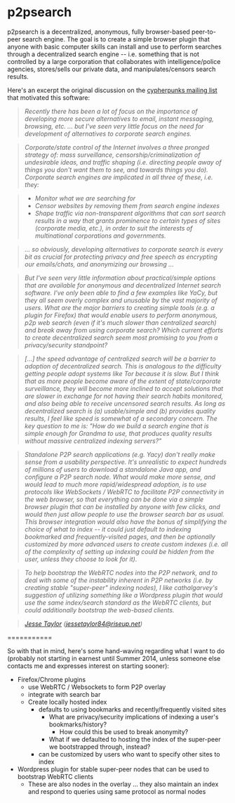 p2psearch
=========

p2psearch is a decentralized, anonymous, fully browser-based peer-to-peer search engine. The goal is to create a simple browser plugin that anyone with basic computer skills can install and use to perform searches through a decentralized search engine -- i.e. something that is not controlled by a large corporation that collaborates with intelligence/police agencies, stores/sells our private data, and manipulates/censors search results.

Here's an excerpt the original discussion on the <a href="https://cpunks.org/">cypherpunks mailing list</a> that motivated this software:

>*Recently there has been a lot of focus on the importance of developing more secure alternatives to email, instant messaging, browsing, etc. ... but I've seen very little focus on the need for development of alternatives to corporate search engines.*

>*Corporate/state control of the Internet involves a three pronged strategy of: mass surveillance, censorship/criminalization of undesirable ideas, and traffic shaping (i.e. directing people away of things you don't want them to see, and towards things you do). Corporate search engines are implicated in all three of these, i.e. they:*

  > * <em> Monitor what we are searching for </em>
  > * <em> Censor websites by removing them from search engine indexes</em>
  > * <em> Shape traffic via non-transparent algorithms that can sort search results in a way that grants prominence to certain types of sites (corporate media, etc.), in order to suit the interests of multinational corporations and governments.</em>

>*... so obviously, developing alternatives to corporate search is every bit as crucial for protecting privacy and free speech as encrypting our emails/chats, and anonymizing our browsing ...*

>*But I've seen very little information about practical/simple options that are available for anonymous and decentralized Internet search software. I've only been able to find a few examples like YaCy, but they all seem overly complex and unusable by the vast majority of users. What are the major barriers to creating simple tools (e.g. a plugin for Firefox) that would enable users to perform anonymous, p2p web search (even if it's much slower than centralized search) and break away from using corporate search? Which current efforts to create decentralized search seem most promising to you from a privacy/security standpoint?*

>*[...] the speed advantage of centralized search will be a barrier to adoption of decentralized search. This is analogous to the difficulty getting people adopt systems like Tor because it is slow. But I think that as more people become aware of the extent of state/corporate surveillance, they will become more inclined to accept solutions that are slower in exchange for not having their search habits monitored, and also being able to receive uncensored search results. As long as decentralized search is (a) usable/simple and (b) provides quality results, I feel like speed is somewhat of a secondary concern. The key question to me is: "How do we build a search engine that is simple enough for Grandma to use, that produces quality results without massive centralized indexing servers?"*

>*Standalone P2P search applications (e.g. Yacy) don't really make sense from a usability perspective. It's unrealistic to expect hundreds of millions of users to download a standalone Java app, and configure a P2P search node. What would make more sense, and would lead to much more rapid/widespread adoption, is to use protocols like WebSockets / WebRTC to facilitate P2P connectivity in the web browser, so that everything can be done via a simple browser plugin that can be installed by anyone with few clicks, and would then just allow people to use the browser search bar as usual. This browser integration would also have the bonus of simplifying the choice of what to index -- it could just default to indexing bookmarked and frequently-visited pages, and then be optionally customized by more advanced users to create custom indexes (i.e. all of the complexity of setting up indexing could be hidden from the user, unless they choose to look for it).*

>*To help bootstrap the WebRTC nodes into the P2P network, and to deal with some of the instability inherent in P2P networks (i.e. by creating stable "super-peer" indexing nodes), I like cathalgarvey's suggestion of utilizing something like a Wordpress plugin that would use the same index/search standard as the WebRTC clients, but could additionally bootstrap the web-based clients.*

> <em><a href="http://www.interference.cc">Jesse Taylor</a> (jessetaylor84@riseup.net)</em>

===========

So with that in mind, here's some hand-waving regarding what I want to do (probably not starting in earnest until Summer 2014, unless someone else contacts me and expresses interest on starting sooner):

* Firefox/Chrome plugins
  * use WebRTC / Websockets to form P2P overlay
  * integrate with search bar
  * Create locally hosted index
    * defaults to using bookmarks and recently/frequently visited sites
      * What are privacy/security implications of indexing a user's bookmarks/history?
        * How could this be used to break anonymity? 
      * What if we defaulted to hosting the index of the super-peer we bootstrapped through, instead?
    * can be customized by users who want to specify other sites to index
* Wordpress plugin for stable super-peer nodes that can be used to bootstrap WebRTC clients
  * These are also nodes in the overlay ... they also maintain an index and respond to queries using same protocol as normal nodes
